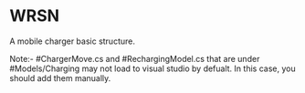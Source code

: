 # WRSN
A mobile charger basic structure.

Note:- #ChargerMove.cs and #RechargingModel.cs that are under #Models/Charging may not load to visual studio by defualt. In this case, you should add them manually.
